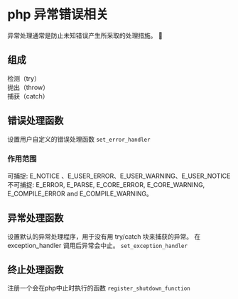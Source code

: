 # php 异常错误相关
异常处理通常是防止未知错误产生所采取的处理措施。

## 组成
检测（try）  
抛出（throw）  
捕获（catch）  

## 错误处理函数
设置用户自定义的错误处理函数
`set_error_handler`

### 作用范围
可捕捉: E_NOTICE 、E_USER_ERROR、E_USER_WARNING、E_USER_NOTICE
不可捕捉: E_ERROR, E_PARSE, E_CORE_ERROR, E_CORE_WARNING, E_COMPILE_ERROR and E_COMPILE_WARNING。


## 异常处理函数
设置默认的异常处理程序，用于没有用 try/catch 块来捕获的异常。 在 exception_handler 调用后异常会中止。
`set_exception_handler`


## 终止处理函数
注册一个会在php中止时执行的函数
`register_shutdown_function`

